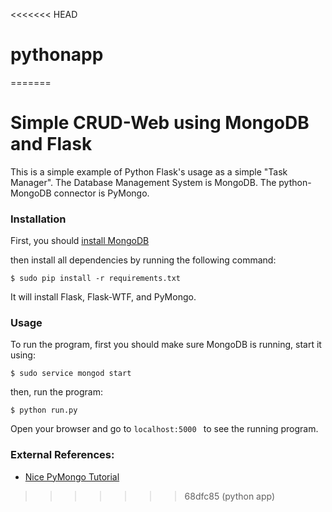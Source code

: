 <<<<<<< HEAD
# pythonapp
=======
# Simple CRUD-Web using MongoDB and Flask

This is a simple example of Python Flask's usage as a simple "Task Manager".
The Database Management System is MongoDB. 
The python-MongoDB connector is PyMongo.

### Installation

First, you should [install MongoDB](https://docs.mongodb.com/manual/installation/)

then install all dependencies by running the following command:

```
$ sudo pip install -r requirements.txt
```

It will install Flask, Flask-WTF, and PyMongo.

### Usage

To run the program, first you should make sure MongoDB is running, start it using:

```
$ sudo service mongod start
```

then, run the program:

```
$ python run.py
```

Open your browser and go to `localhost:5000	` to see the running program.

### External References:

 * [Nice PyMongo Tutorial](http://codehandbook.org/pymongo-tutorial-crud-operation-mongodb/)
>>>>>>> 68dfc85 (python app)
